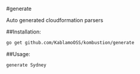 #generate

Auto generated cloudformation parsers	

##Installation:

```sh
go get github.com/KablamoOSS/kombustion/generate
```

##Usage:

```sh
generate Sydney
```